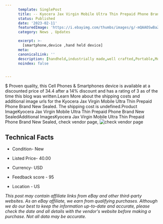 ```yaml
---
      template: SinglePost
      title: -- Kyocera Jax Virgin Mobile Ultra Thin Prepaid Phone Brand New Sealed
      status: Published
      date: '2023-02-11'
      featuredImage: 'https://i.ebayimg.com/thumbs/images/g/-mQAAOSwBaZj5csM/s-l225.jpg'
      category: News , Updates

      excerpt: >-
        [smartphone,device ,hand held device]
      meta:
      canonicalLink: ''
      description: [handheld,industrially made,well crafted,Portable,Mobile,Compact,Convenient,Lightweight,Maneuverable,Man-portable,Miniature,Carriable,Hand-held,Light,Holdable,Transportable,Mobile device,Pocket-sized,On-the-go,Wireless,Cordless,Compact size,Convenient size, smartphone,device ,hand held device]
      noindex: false

        
---
```

$
    Proven quality, this Cell Phones & Smartphones device is available at a discounted price of 34.4 after a 14% discount and has a rating of 3 as of the time this blog was written.Learn More about the shipping costs and additional image urls for the Kyocera Jax Virgin Mobile Ultra Thin Prepaid Phone Brand New Sealed. The shipping cost is undefined.Product ImageKyocera Jax Virgin Mobile Ultra Thin Prepaid Phone Brand New SealedAdditional ImagesKyocera Jax Virgin Mobile Ultra Thin Prepaid Phone Brand New Sealed, check vendor page, ![check vendor page](https://origin-galleryplus.ebayimg.com/ws/web/385405941674_2_0_1/225x225.jpg,https://origin-galleryplus.ebayimg.com/ws/web/385405941674_3_0_1/225x225.jpg,https://origin-galleryplus.ebayimg.com/ws/web/385405941674_4_0_1/225x225.jpg,https://origin-galleryplus.ebayimg.com/ws/web/385405941674_5_0_1/225x225.jpg,https://origin-galleryplus.ebayimg.com/ws/web/385405941674_6_0_1/225x225.jpg,https://origin-galleryplus.ebayimg.com/ws/web/385405941674_7_0_1/225x225.jpg,https://origin-galleryplus.ebayimg.com/ws/web/385405941674_8_0_1/225x225.jpg,https://origin-galleryplus.ebayimg.com/ws/web/385405941674_9_0_1/225x225.jpg,https://origin-galleryplus.ebayimg.com/ws/web/385405941674_10_0_1/225x225.jpg,https://origin-galleryplus.ebayimg.com/ws/web/385405941674_11_0_1/225x225.jpg)
    
    

 ## Technical Facts 



     
      

 - Condition- New 


      

 - Listed Price- 40.00 


      

 - Currency- USD 


      

 - Feedback score - 95 


      

 - Location - US 


      
      

 *_This post may contain affiliate links from eBay and other third-party websites. As an eBay affiliate, we earn from qualifying purchases. Although we do our best to keep the information up-to-date and accurate, please check the date and all details with the vendor's website before making a purchase. Not all data may be accurate._*



    
    
    
    
    
